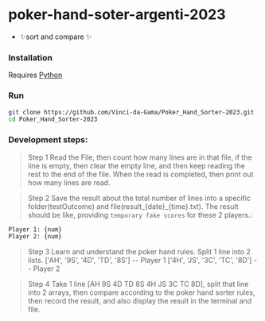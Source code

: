 # poker-hand-soter-argenti-2023

- ✨sort and compare ✨

### Installation

Requires [Python](https://www.python.org/downloads/)

### Run

```sh
git clone https://github.com/Vinci-da-Gama/Poker_Hand_Sorter-2023.git
cd Poker_Hand_Sorter-2023

```
### Development steps:

> Step 1
Read the File, then count how many lines are in that file, if the line is empty, then clear the empty line, and then keep reading the rest to the end of the file. When the read is completed, then print out how many lines are read.

> Step 2
Save the result about the total number of lines into a specific folder(testOutcome) and file(result_{date}_{time}.txt).
The result should be like, providing `temporary fake scores` for these 2 players.:
```sh
Player 1: {num}
Player 2: {num}
```

> Step 3
Learn and understand the poker hand rules. Split 1 line into 2 lists.
['AH', '9S', '4D', 'TD', '8S'] -- Player 1
['4H', 'JS', '3C', 'TC', '8D'] -- Player 2

> Step 4
Take 1 line [AH 9S 4D TD 8S 4H JS 3C TC 8D], split that line into 2 arrays, then compare according to the poker hand sorter rules, then record the result, and also display the result in the terminal and file.


